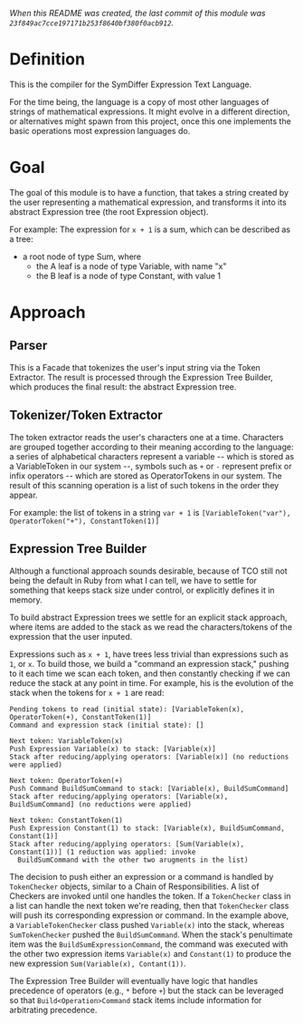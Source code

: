 *When this README was created, the last commit of this module was `23f849ac7cce197171b253f8640bf380f0acb912`.*

# Definition
This is the compiler for the SymDiffer Expression Text Language.

For the time being, the language is a copy of most other languages of strings of mathematical expressions. It might
evolve in a different direction, or alternatives might spawn from this project, once this one implements the basic
operations most expression languages do.

# Goal
The goal of this module is to have a function, that takes a string created by the user representing a mathematical
expression, and transforms it into its abstract Expression tree (the root Expression object).

For example: The expression for `x + 1` is a sum, which can be described as a tree:
- a root node of type Sum, where
  - the A leaf is a node of type Variable, with name "x"
  - the B leaf is a node of type Constant, with value 1

# Approach
## Parser
This is a Facade that tokenizes the user's input string via the Token Extractor. The result is processed through the
Expression Tree Builder, which produces the final result: the abstract Expression tree.

## Tokenizer/Token Extractor
The token extractor reads the user's characters one at a time. Characters are grouped together according to their
meaning according to the language: a series of alphabetical characters represent a variable  -- which is stored as a
VariableToken in our system --, symbols such as `+` or `-` represent prefix or infix operators -- which are stored as
OperatorTokens in our system. The result of this scanning operation is a list of such tokens in the order they appear.

For example: the list of tokens in a string `var + 1` is `[VariableToken("var"), OperatorToken("+"), ConstantToken(1)]`

## Expression Tree Builder
Although a functional approach sounds desirable, because of TCO still not being the default in Ruby from what I can
tell, we have to settle for something that keeps stack size under control, or explicitly defines it in memory.

To build abstract Expression trees we settle for an explicit stack approach, where items are added to the stack as we
read the characters/tokens of the expression that the user inputed.

Expressions such as `x + 1`, have trees less trivial than expressions such as `1`, or `x`. To build those, we build a
"command an expression stack," pushing to it each time we scan each token, and then constantly checking if we can reduce
the stack at any point in time. For example, his is the evolution of the stack when the tokens for `x + 1` are read:

```
Pending tokens to read (initial state): [VariableToken(x), OperatorToken(+), ConstantToken(1)]
Command and expression stack (initial state): []

Next token: VariableToken(x)
Push Expression Variable(x) to stack: [Variable(x)]
Stack after reducing/applying operators: [Variable(x)] (no reductions were applied)

Next token: OperatorToken(+)
Push Command BuildSumCommand to stack: [Variable(x), BuildSumCommand]
Stack after reducing/applying operators: [Variable(x), BuildSumCommand] (no reductions were applied)

Next token: ConstantToken(1)
Push Expression Constant(1) to stack: [Variable(x), BuildSumCommand, Constant(1)]
Stack after reducing/applying operators: [Sum(Variable(x), Constant(1))] (1 reduction was applied: invoke
  BuildSumCommand with the other two arugments in the list)
```

The decision to push either an expression or a command is handled by `TokenChecker` objects, similar to a Chain of
Responsibilities. A list of Checkers are invoked until one handles the token. If a `TokenChecker` class in a list can
handle the next token we're reading, then that `TokenChecker` class will push its corresponding expression or command.
In the example above, a `VariableTokenChecker` class pushed `Variable(x)` into the stack, whereas `SumTokenChecker`
pushed the `BuildSumCommand`. When the stack's penultimate item was the `BuildSumExpressionCommand`, the command was
executed with the other two expression items `Variable(x)` and `Constant(1)` to produce the new expression
`Sum(Variable(x), Contant(1))`.

The Expression Tree Builder will eventually have logic that handles precedence of operators (e.g., `*` before `+`) but
the stack can be leveraged so that `Build<Operation>Command` stack items include information for arbitrating precedence.
